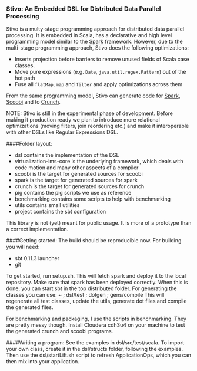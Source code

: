 ### Stivo: An Embedded DSL for Distributed Data Parallel Processing

Stivo is a multy-stage programming approach for distributed data parallel processing.
It is embedded in Scala, has a declarative and high level programming model similar to the [Spark](http://spark-project.org/) framework. 
However, due to the multi-stage programming approach, Stivo does the following optimizations:
  * Inserts projection before barriers to remove unused fields of Scala case classes.
  * Move pure expressions (e.g. `Date`, `java.util.regex.Pattern`) out of the hot path
  * Fuse all `flatMap`, `map` and `filter` and apply optimizations across them

From the same programming model, Stivo can generate code for [Spark](http://spark-project.org/), [Scoobi](https://github.com/NICTA/scoobi) and to [Crunch](https://github.com/cloudera/crunch). 

NOTE: Stivo is still in the experimental phase of development. Before making it production ready
we plan to introduce more relational optimizations (moving filters, join reordering etc.) and make it 
interoperable with other DSLs like Regular Expressions DSL.

####Folder layout:
* dsl contains the implementation of the DSL
* virtualization-lms-core is the underlying framework, which deals with code motion and 
many other aspects of a compiler
* scoobi is the target for generated sources for scoobi
* spark is the target for generated sources for spark
* crunch is the target for generated sources for crunch
* pig contains the pig scripts we use as reference
* benchmarking contains some scripts to help with benchmarking
* utils contains small utilities
* project contains the sbt configuration

This library is not (yet) meant for public usage. It is more of a prototype than a correct implementation.

####Getting started:
The build should be reproducible now.
For building you will need:
* sbt 0.11.3 launcher
* git

To get started, run setup.sh. This will fetch spark and deploy it to the local repository. Make sure that spark has been deployed correctly.
When this is done, you can start sbt in the top distributed folder. For generating the classes you can use:
	~ ; dsl/test ; dotgen ; gens/compile
This will regenerate all test classes, update the utils, generate dot files and compile the generated files.

For benchmarking and packaging, I use the scripts in benchmarking. They are pretty messy though. Install Cloudera cdh3u4 on your machine to test the generated crunch and scoobi programs.

####Writing a program:
See the examples in dsl/src/test/scala. To import your own class, create it in the dsl/structs folder, following the examples. Then use the dsl/startLift.sh script to refresh ApplicationOps, which you can then mix into your application.
